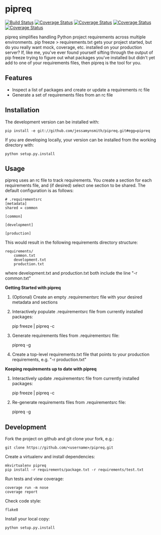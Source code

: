 pipreq
======

[![Build Status](https://travis-ci.org/jessamynsmith/pipreq.svg?branch=master)](https://travis-ci.org/jessamynsmith/pipreq)
[![Coverage Status](https://coveralls.io/repos/jessamynsmith/pipreq/badge.svg?branch=master)](https://coveralls.io/r/jessamynsmith/pipreq?branch=master)
[![Coverage Status](https://pypip.in/version/pipreq/badge.svg)](https://pypi.python.org/pypi/pipreq)
[![Coverage Status](https://pypip.in/py_versions/pipreq/badge.svg)](https://pypi.python.org/pypi/pipreq)
[![Coverage Status](https://pypip.in/download/pipreq/badge.svg)](https://pypi.python.org/pypi/pipreq)

pipreq simplifies handling Python project requirements across multiple environments.
pip freeze > requirements.txt gets your project started, but do you really want
mock, coverage, etc. installed on your production server? If, like me, you've ever
found yourself sifting through the output of pip freeze trying to figure out what
packages you've installed but didn't yet add to one of your requirements files, then
pipreq is the tool for you.

Features
--------

- Inspect a list of packages and create or update a requirements rc file
- Generate a set of requirements files from an rc file

Installation
------------

The development version can be installed with:

    pip install -e git://github.com/jessamynsmith/pipreq.git#egg=pipreq

If you are developing locally, your version can be installed from the working directory with:

    python setup.py.install

Usage
-----

pipreq uses an rc file to track requirements. You create a section for each requirements file,
and (if desired) select one section to be shared. The default configuration is as follows:

```
# .requirementsrc
[metadata]
shared = common

[common]

[development]

[production]
```

This would result in the following requirements directory structure:

    requirements/
        common.txt
        development.txt
        production.txt

where development.txt and production.txt both include the line "-r common.txt"

**Getting Started with pipreq**

1. (Optional) Create an empty .requirementsrc file with your desired metadata and sections

2. Interactively populate .requirementsrc file from currently installed packages:

    pip freeze | pipreq -c

3. Generate requirements files from .requirementsrc file:

    pipreq -g

4. Create a top-level requirements.txt file that points to your production requirements, e.g.
"-r production.txt"

**Keeping requirements up to date with pipreq**

1. Interactively update .requirementsrc file from currently installed packages:

    pip freeze | pipreq -c

2. Re-generate requirements files from .requirementsrc file:

    pipreq -g


Development
-----

Fork the project on github and git clone your fork, e.g.:

    git clone https://github.com/<username>/pipreq.git

Create a virtualenv and install dependencies:

    mkvirtualenv pipreq
    pip install -r requirements/package.txt -r requirements/test.txt

Run tests and view coverage:

    coverage run -m nose
    coverage report

Check code style:

    flake8

Install your local copy:

    python setup.py.install
